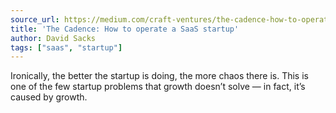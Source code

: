 ```yaml
---
source_url: https://medium.com/craft-ventures/the-cadence-how-to-operate-a-saas-startup-436aa8099e8
title: 'The Cadence: How to operate a SaaS startup'
author: David Sacks
tags: ["saas", "startup"]
---
```


Ironically, the better the startup is doing, the more chaos there is. This is one of the few startup problems that growth doesn’t solve — in fact, it’s caused by growth.
